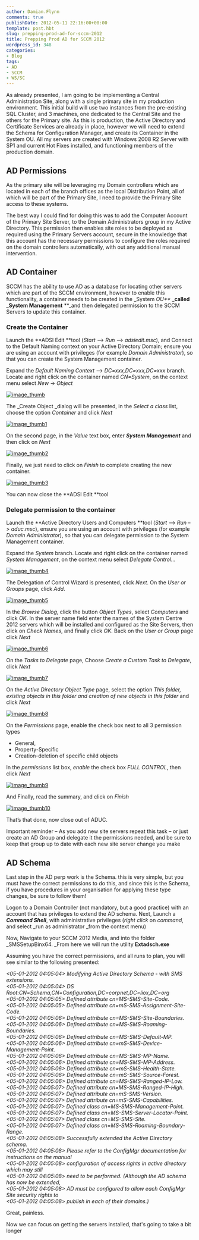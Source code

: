 ```yaml
---
author: Damian.Flynn
comments: true
publishDate: 2012-05-11 22:16:00+00:00
template: post.hbt
slug: prepping-prod-ad-for-sccm-2012
title: Prepping Prod AD for SCCM 2012
wordpress_id: 348
categories:
- Blog
tags:
- AD
- SCCM
- WS/SC
---
```


As already presented, I am going to be implementing a Central Administration Site, along with a single primary site in my production environment. This initial build will use two instances from the pre-existing SQL Cluster, and 3 machines, one dedicated to the Central Site and the others for the Primary site. As this is production, the Active Directory and Certificate Services are already in place, however we will need to extend the Schema for Configuration Manager, and create its Container in the System OU. All my servers are created with Windows 2008 R2 Server with SP1 and current Hot Fixes installed, and functioning members of the production domain.

## AD Permissions

As the primary site will be leveraging my Domain controllers which are located in each of the branch offices as the local Distribution Point, all of which will be part of the Primary Site, I need to provide the Primary Site access to these systems.

The best way I could find for doing this was to add the Computer Account of the Primary Site Server, to the Domain Administrators group in my Active Directory. This permission then enables site roles to be deployed as required using the Primary Servers account, secure in the knowledge that this account has the necessary permissions to configure the roles required on the domain controllers automatically, with out any additional manual intervention.

## AD Container

SCCM has the ability to use AD as a database for locating other servers which are part of the SCCM environment, however to enable this functionality, a container needs to be created in the _System _OU**_ _**called _System Management** **_and then delegated permission to the SCCM Servers to update this container.

### Create the Container

Launch the **ADSI Edit **tool (_Start_ –> _Run_ –> _adsiedit.msc_), and Connect to the Default Naming context on your Active Directory Domain; ensure you are using an account with privileges (for example _Domain Administrator_), so that you can create the System Management container.

Expand the _Default Naming Context_ –> _DC=xxx,DC=xxx,DC=xxx_ branch. Locate and right click on the container named _CN=System_, on the context menu select _New_ -> _Object_

[![image_thumb](http://172.21.10.63:84/wp-content/uploads/2014/02/image_thumb_thumb4.png)](http://172.21.10.63:84/wp-content/uploads/2014/02/image_thumb15.png)

The _Create Object _dialog will be presented, in the _Select a class_ list, choose the option _Container_ and click _Next_

[![image_thumb1](http://172.21.10.63:84/wp-content/uploads/2014/02/image_thumb1_thumb4.png)](http://172.21.10.63:84/wp-content/uploads/2014/02/image_thumb16.png)

On the second page, in the _Value_ text box, enter **_System Management_** and then click on _Next_

[![image_thumb2](http://172.21.10.63:84/wp-content/uploads/2014/02/image_thumb2_thumb5.png)](http://172.21.10.63:84/wp-content/uploads/2014/02/image_thumb25.png)

Finally, we just need to click on _Finish_ to complete creating the new container.

[![image_thumb3](http://172.21.10.63:84/wp-content/uploads/2014/02/image_thumb3_thumb6.png)](http://172.21.10.63:84/wp-content/uploads/2014/02/image_thumb36.png)

You can now close the **ADSI Edit **tool

### Delegate permission to the container

Launch the **Active Directory Users and Computers **tool (_Start_ –> _Run_ –> _aduc.msc_), ensure you are using an account with privileges (for example _Domain Administrator_), so that you can delegate permission to the System Management container.

Expand the _System_ branch. Locate and right click on the container named _System Management_, on the context menu select _Delegate Control…_

[![image_thumb4](http://172.21.10.63:84/wp-content/uploads/2014/02/image_thumb4_thumb3.png)](http://172.21.10.63:84/wp-content/uploads/2014/02/image_thumb43.png)

The Delegation of Control Wizard is presented, click _Next_. On the _User or Groups_ page, click _Add_.

[![image_thumb5](http://172.21.10.63:84/wp-content/uploads/2014/02/image_thumb5_thumb3.png)](http://172.21.10.63:84/wp-content/uploads/2014/02/image_thumb54.png)

In the _Browse Dialog_, click the button _Object Types_, select _Computers_ and click _OK_. In the server name field enter the names of the System Centre 2012 servers which will be installed and configured as the Site Servers, then click on _Check Names_, and finally click _OK_. Back on the _User or Group_ page click _Next_

[![image_thumb6](http://172.21.10.63:84/wp-content/uploads/2014/02/image_thumb6_thumb2.png)](http://172.21.10.63:84/wp-content/uploads/2014/02/image_thumb62.png)

On the _Tasks to Delegate_ page, Choose _Create a Custom Task to Delegate_, click _Next_

[![image_thumb7](http://172.21.10.63:84/wp-content/uploads/2014/02/image_thumb7_thumb2.png)](http://172.21.10.63:84/wp-content/uploads/2014/02/image_thumb72.png)

On the _Active Directory Object Type_ page, select the option _This folder, existing objects in this folder and creation of new objects in this folder_ and click _Next_

[![image_thumb8](http://172.21.10.63:84/wp-content/uploads/2014/02/image_thumb8_thumb2.png)](http://172.21.10.63:84/wp-content/uploads/2014/02/image_thumb82.png)

On the _Permissions_ page, enable the check box next to all 3 permission types

  * General,  
  * Property-Specific  
  * Creation-deletion of specific child objects 

In the _permissions_ list box, _enable_ the check box _FULL CONTROL_, then click _Next_

[![image_thumb9](http://172.21.10.63:84/wp-content/uploads/2014/02/image_thumb9_thumb1.png)](http://172.21.10.63:84/wp-content/uploads/2014/02/image_thumb92.png)

And Finally, read the summary, and click on _Finish_

[![image_thumb10](http://172.21.10.63:84/wp-content/uploads/2014/02/image_thumb10_thumb.png)](http://172.21.10.63:84/wp-content/uploads/2014/02/image_thumb101.png)

That’s that done, now close out of ADUC.

Important reminder – As you add new site servers repeat this task – or just create an AD Group and delegate it the permissions needed, and be sure to keep that group up to date with each new site server change you make 

## AD Schema

Last step in the AD perp work is the Schema. this is very simple, but you must have the correct permissions to do this, and since this is the Schema, if you have procedures in your organisation for applying these type changes, be sure to follow them!

Logon to a Domain Controller (not mandatory, but a good practice) with an account that has privileges to extend the AD schema. Next, Launch a _**Command Shell**_, with administrative privileges (_right click_ on _command_, and select _run as administrator _from the context menu)

Now, Navigate to your SCCM 2012 Media, and into the folder _SMSSetupBinx64. _From here we will run the utility **Extadsch.exe**

Assuming you have the correct permissions, and all runs to plan, you will see similar to the following presented:

_<05-01-2012 04:05:04> Modifying Active Directory Schema - with SMS extensions.   
<05-01-2012 04:05:04> DS Root:CN=Schema,CN=Configuration,DC=corpnet,DC=liox,DC=org   
<05-01-2012 04:05:05> Defined attribute cn=MS-SMS-Site-Code.   
<05-01-2012 04:05:05> Defined attribute cn=mS-SMS-Assignment-Site-Code.   
<05-01-2012 04:05:06> Defined attribute cn=MS-SMS-Site-Boundaries.   
<05-01-2012 04:05:06> Defined attribute cn=MS-SMS-Roaming-Boundaries.   
<05-01-2012 04:05:06> Defined attribute cn=MS-SMS-Default-MP.   
<05-01-2012 04:05:06> Defined attribute cn=mS-SMS-Device-Management-Point.   
<05-01-2012 04:05:06> Defined attribute cn=MS-SMS-MP-Name.   
<05-01-2012 04:05:06> Defined attribute cn=MS-SMS-MP-Address.   
<05-01-2012 04:05:06> Defined attribute cn=mS-SMS-Health-State.   
<05-01-2012 04:05:06> Defined attribute cn=mS-SMS-Source-Forest.   
<05-01-2012 04:05:06> Defined attribute cn=MS-SMS-Ranged-IP-Low.   
<05-01-2012 04:05:07> Defined attribute cn=MS-SMS-Ranged-IP-High.   
<05-01-2012 04:05:07> Defined attribute cn=mS-SMS-Version.   
<05-01-2012 04:05:07> Defined attribute cn=mS-SMS-Capabilities.   
<05-01-2012 04:05:07> Defined class cn=MS-SMS-Management-Point.   
<05-01-2012 04:05:07> Defined class cn=MS-SMS-Server-Locator-Point.   
<05-01-2012 04:05:07> Defined class cn=MS-SMS-Site.   
<05-01-2012 04:05:07> Defined class cn=MS-SMS-Roaming-Boundary-Range.   
<05-01-2012 04:05:08> Successfully extended the Active Directory schema.   
<05-01-2012 04:05:08> Please refer to the ConfigMgr documentation for instructions on the manual   
<05-01-2012 04:05:08> configuration of access rights in active directory which may still   
<05-01-2012 04:05:08> need to be performed. (Although the AD schema has now be extended,   
<05-01-2012 04:05:08> AD must be configured to allow each ConfigMgr Site security rights to   
<05-01-2012 04:05:08> publish in each of their domains.)_

Great, painless.

Now we can focus on getting the servers installed, that's going to take a bit longer
